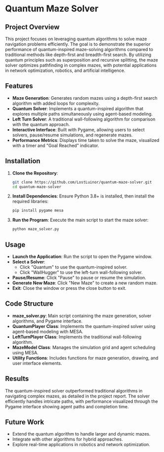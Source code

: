 # Quantum Maze Solver

## Project Overview
This project focuses on leveraging quantum algorithms to solve maze navigation problems efficiently. The goal is to demonstrate the superior performance of quantum-inspired maze-solving algorithms compared to traditional methods like depth-first and breadth-first search. By utilizing quantum principles such as superposition and recursive splitting, the maze solver optimizes pathfinding in complex mazes, with potential applications in network optimization, robotics, and artificial intelligence.

## Features
- **Maze Generation**: Generates random mazes using a depth-first search algorithm with added loops for complexity.
- **Quantum Solver**: Implements a quantum-inspired algorithm that explores multiple paths simultaneously using agent-based modeling.
- **Left Turn Solver**: A traditional wall-following algorithm for comparison with the quantum approach.
- **Interactive Interface**: Built with Pygame, allowing users to select solvers, pause/resume simulations, and regenerate mazes.
- **Performance Metrics**: Displays time taken to solve the maze, visualized with a timer and "Goal Reached" indicator.

## Installation
1. **Clone the Repository**:
   ```bash
   git clone https://github.com/LostLuinor/quantum-maze-solver.git
   cd quantum-maze-solver
   ```

2. **Install Dependencies**:
   Ensure Python 3.8+ is installed, then install the required libraries:
   ```bash
   pip install pygame mesa
   ```

3. **Run the Program**:
   Execute the main script to start the maze solver:
   ```bash
   python maze_solver.py
   ```

## Usage
- **Launch the Application**: Run the script to open the Pygame window.
- **Select a Solver**:
  - Click "Quantum" to use the quantum-inspired solver.
  - Click "WallHugger" to use the left-turn wall-following solver.
- **Pause/Resume**: Click "Pause" to pause or resume the simulation.
- **Generate New Maze**: Click "New Maze" to create a new random maze.
- **Exit**: Close the window or press the close button to exit.

## Code Structure
- **maze_solver.py**: Main script containing the maze generation, solver algorithms, and Pygame interface.
- **QuantumPlayer Class**: Implements the quantum-inspired solver using agent-based modeling with MESA.
- **LeftTurnPlayer Class**: Implements the traditional wall-following algorithm.
- **MazeModel Class**: Manages the simulation grid and agent scheduling using MESA.
- **Utility Functions**: Includes functions for maze generation, drawing, and user interface elements.

## Results
The quantum-inspired solver outperformed traditional algorithms in navigating complex mazes, as detailed in the project report. The solver efficiently handles intricate paths, with performance visualized through the Pygame interface showing agent paths and completion time.

## Future Work
- Extend the quantum algorithm to handle larger and dynamic mazes.
- Integrate with other algorithms for hybrid approaches.
- Explore real-time applications in robotics and network optimization.
